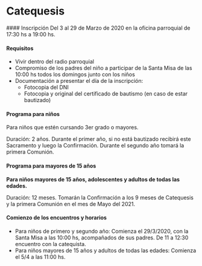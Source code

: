 <h1 class="display-4 text-center">Catequesis</h1>
#### Inscripción
Del 3 al 29 de Marzo de 2020 en la oficina parroquial de 17:30 hs a 19:00 hs.

#### Requisitos
- Vivir dentro del radio parroquial
- Compromiso de los padres del niño a participar de la Santa Misa de las 10:00 hs todos los domingos junto con los niños
- Documentación a presentar el día de la inscripción:
    - Fotocopia del DNI
    - Fotocopia y original del certificado de bautismo (en caso de estar bautizado)

#### Programa para niños
Para niños que estén cursando 3er grado o mayores.

Duración: 2 años. Durante el primer año, si no está bautizado recibirá este Sacramento y luego la Confirmación. Durante el segundo año tomará la primera Comunión.

#### Programa para mayores de 15 años
**Para niños mayores de 15 años, adolescentes y adultos de todas las edades.**

Duración: 12 meses. Tomarán la Confirmación a los 9 meses de Catequesis y la primera Comunión en el mes de Mayo del 2021.

#### Comienzo de los encuentros y horarios
- Para niños de primero y segundo año: Comienza el 29/3/2020, con la Santa Misa a las 10:00 hs, acompañados de sus padres.  De 11 a 12:30 encuentro con la catequista.
- Para niños mayores de 15 años y adultos de todas las edades: Comienza el 5/4 a las 11:00 hs.